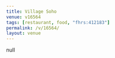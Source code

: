 ```yaml
---
title: Village Soho
venue: v16564
tags: [restaurant, food, "fhrs:412183"]
permalink: /v/16564/
layout: venue
---
```

null